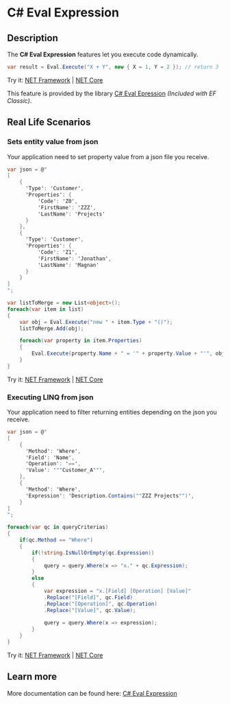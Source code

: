# C# Eval Expression

## Description
The **C# Eval Expression** features let you execute code dynamically.

```csharp
var result = Eval.Execute("X + Y", new { X = 1, Y = 2 }); // return 3
```
Try it: [NET Framework](https://dotnetfiddle.net/W9TwcP) | [NET Core](https://dotnetfiddle.net/SCrswb)

This feature is provided by the library [C# Eval Epression](https://eval-expression.net/) _(Included with EF Classic)_.

## Real Life Scenarios

### Sets entity value from json
Your application need to set property value from a json file you receive.

```csharp
var json = @"
[
	{
	  'Type': 'Customer',
	  'Properties': {
		  'Code': 'Z0',
	 	  'FirstName': 'ZZZ',
		  'LastName': 'Projects'
	  }
	},
	{
	  'Type': 'Customer',
	  'Properties': {
		  'Code': 'Z1',
	 	  'FirstName': 'Jonathan',
		  'LastName': 'Magnan'
	  }
	}
]
";

var listToMerge = new List<object>();
foreach(var item in list)
{
	var obj = Eval.Execute("new " + item.Type + "()");
	listToMerge.Add(obj);

	foreach(var property in item.Properties)
	{
		Eval.Execute(property.Name + " = '" + property.Value + "'", obj);
	}
}
```
Try it: [NET Framework](https://dotnetfiddle.net/2sAvrj) | [NET Core](https://dotnetfiddle.net/xPjYVr)

### Executing LINQ from json
Your application need to filter returning entities depending on the json you receive.

```csharp
var json = @"
[
	{
	  'Method': 'Where',
	  'Field': 'Name',
	  'Operation': '==',
	  'Value': '""Customer_A""',
	},
	{
	  'Method': 'Where',
	  'Expression': 'Description.Contains(""ZZZ Projects"")',
	}
]
";

foreach(var qc in queryCriterias)
{
	if(qc.Method == "Where") 
	{
		if(!string.IsNullOrEmpty(qc.Expression))
		{
			query = query.Where(x => "x." + qc.Expression);
		}
		else
		{
			var expression = "x.[Field] [Operation] [Value]"
			.Replace("[Field]", qc.Field)
			.Replace("[Operation]", qc.Operation)
			.Replace("[Value]", qc.Value);
			
			query = query.Where(x => expression);
		}
	}
}
```
Try it: [NET Framework](https://dotnetfiddle.net/UptHy0) | [NET Core](https://dotnetfiddle.net/5dp1qY)

## Learn more

More documentation can be found here: [C# Eval Expression](https://eval-expression.net/)
